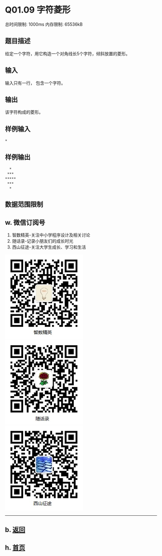 # Q01.09 字符菱形

总时间限制: 1000ms 内存限制: 65536kB

## 题目描述

给定一个字符，用它构造一个对角线长5个字符，倾斜放置的菱形。

## 输入

输入只有一行， 包含一个字符。

## 输出

该字符构成的菱形。

## 样例输入

    *

## 样例输出

      *
     ***
    *****
     ***
      *

## 数据范围限制

## w. 微信订阅号

1. 智数精英-关注中小学程序设计及相关讨论
2. 随话录-记录小朋友们的成长时光
2. 西山征途-关注大学生成长、学习和生活

![欢迎关注“智数精英”订阅号](../../assets/me/img/idea8.jpg)
![欢迎关注“随话录”订阅号](../../assets/me/img/shl8.jpg)
![欢迎关注“西山征途”订阅号](../../assets/me/img/xszt8.jpg)

----------

## b. [返回](../)
    
## h. [首页](../../)

